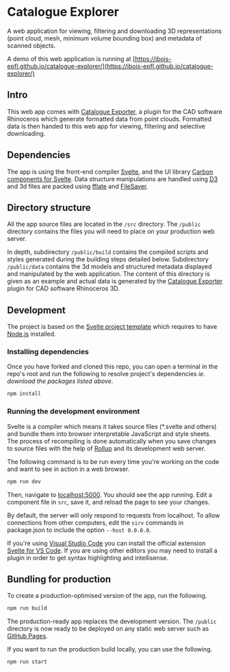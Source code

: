 # Catalogue Explorer
A web application for viewing, filtering and downloading 3D representations (point cloud, mesh, minimum volume bounding box) and metadata of scanned objects.

A demo of this web application is running at [https://ibois-epfl.github.io/catalogue-explorer/](https://ibois-epfl.github.io/catalogue-explorer/)

## Intro
This web app comes with [Catalogue Exporter](https://github.com/ibois-epfl/catalogue-exporter), a plugin for the CAD software Rhinoceros which generate formatted data from point clouds. Formatted data is then handed to this web app for viewing, filtering and selective downloading.

## Dependencies
The app is using the front-end compiler [Svelte](https://svelte.dev), and the UI library [Carbon components for Svelte](https://github.com/carbon-design-system/carbon-components-svelte).
 Data structure manipulations are handled using [D3](https://github.com/d3/d3/) and 3d files are packed using [fflate](https://github.com/101arrowz/fflate) and [FileSaver](https://github.com/eligrey/FileSaver.js/).

## Directory structure

All the app source files are located in the `/src` directory. The `/public` directory contains the files you will need to place on your production web server.

In depth, subdirectory `/public/build` contains the compiled scripts and styles generated during the building steps detailed below. Subdirectory `/public/data` contains the 3d models and structured metadata displayed and manipulated by the web application. The content of this directory is given as an example and actual data is generated by the [Catalogue Exporter](https://github.com/ibois-epfl/catalogue-exporter) plugin for CAD software Rhinoceros 3D.

## Development
The project is based on the [Svelte project template](https://github.com/sveltejs/template) which requires to have [Node.js](https://nodejs.org/) installed.

### Installing dependencies

Once you have forked and cloned this repo, you can open a terminal in the repo's root and run the following to resolve project's dependencies *ie. download the packages listed above*.

```bash
npm install
```

### Running the development environment

Svelte is a compiler which means it takes source files (*.svelte and others) and bundle them into browser interpretable JavaScript and style sheets. The process of recompiling is done automatically when you save changes to source files with the help of [Rollup](https://rollupjs.org) and its development web server.

The following command is to be run every time you're working on the code and want to see in action in a web browser.

```bash
npm run dev
```

Then, navigate to [localhost:5000](http://localhost:5000). You should see the app running. Edit a component file in `src`, save it, and reload the page to see your changes.

By default, the server will only respond to requests from localhost. To allow connections from other computers, edit the `sirv` commands in package.json to include the option `--host 0.0.0.0`.

If you're using [Visual Studio Code](https://code.visualstudio.com/) you can install the official extension [Svelte for VS Code](https://marketplace.visualstudio.com/items?itemName=svelte.svelte-vscode). If you are using other editors you may need to install a plugin in order to get syntax highlighting and intellisense.

## Bundling for production

To create a production-optimised version of the app, run the following.

```bash
npm run build
```

The production-ready app replaces the development version. The `/public` directory is now ready to be deployed on any static web server such as [GitHub Pages](https://pages.github.com/).

If you want to run the production build locally, you can use the following.

```bash
npm run start
```
